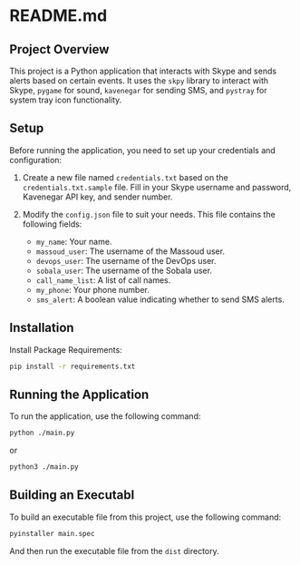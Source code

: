# README.md

## Project Overview

This project is a Python application that interacts with Skype and sends alerts based on certain events. It uses the `skpy` library to interact with Skype, `pygame` for sound, `kavenegar` for sending SMS, and `pystray` for system tray icon functionality.

## Setup

Before running the application, you need to set up your credentials and configuration:

1. Create a new file named `credentials.txt` based on the `credentials.txt.sample` file. Fill in your Skype username and password, Kavenegar API key, and sender number.

2. Modify the `config.json` file to suit your needs. This file contains the following fields:
    - `my_name`: Your name.
    - `massoud_user`: The username of the Massoud user.
    - `devops_user`: The username of the DevOps user.
    - `sobala_user`: The username of the Sobala user.
    - `call_name_list`: A list of call names.
    - `my_phone`: Your phone number.
    - `sms_alert`: A boolean value indicating whether to send SMS alerts.

## Installation
Install Package Requirements:
```bash
pip install -r requirements.txt
```

## Running the Application

To run the application, use the following command:

```bash
python ./main.py
```
or
```bash
python3 ./main.py
```

## Building an Executabl

To build an executable file from this project, use the following command:

```bash
pyinstaller main.spec
```
And then run the executable file from the `dist` directory.